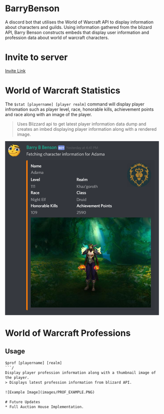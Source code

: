 # BarryBenson
A discord bot that utilises the World of Warcraft API to display information about characters and guilds. Using information gathered from the blizard API, Barry Benson constructs embeds that display user information and profession data about world of warcraft characters. 

# Invite to server
[Invite Link](https://discordapp.com/oauth2/authorize?&client_id=486395215859679265&scope=bot&permissions=0)

# World of Warcraft Statistics
The ```$stat [playername] [player realm]``` command will display player infromation such as player level, race, honorable kills, achievement points and race along with an image of the player.
> Uses Blizzard api to get latest player information data dump and creates an imbed displaying player information along with a rendered image.

![Example Image](images/STAT_EXAMPLE.png)

# World of Warcraft Professions
## Usage
```
$prof [playername] [realm]
```/
Display player profession information along with a thumbnail image of the player. 
> Displays latest profession information from blizard API.

![Example Image](images/PROF_EXAMPLE.PNG)

# Future Updates
* Full Auction House Implementation.
